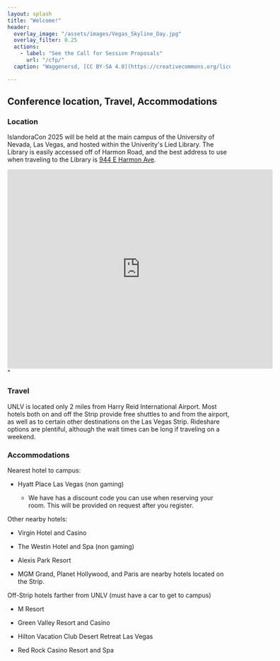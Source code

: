 ```yaml
---
layout: splash
title: "Welcome!"
header:
  overlay_image: "/assets/images/Vegas_Skyline_Day.jpg"
  overlay_filter: 0.25
  actions:
    - label: "See the Call for Session Proposals"
      url: "/cfp/"
  caption: "Waggenersd, [CC BY-SA 4.0](https://creativecommons.org/licenses/by-sa/4.0), via Wikimedia Commons"

---
```


## Conference location, Travel, Accommodations

### Location
IslandoraCon 2025 will be held at the main campus of the University of Nevada, Las Vegas, and hosted within the Univerity's Lied Library. The Library is easily accessed off of Harmon Road, and the best address to use when traveling to the Library is [944 E Harmon Ave](https://maps.app.goo.gl/CYyN3ADHc2NVYF1u5).
<iframe src="https://www.google.com/maps/embed?pb=!1m18!1m12!1m3!1d3223.3995961608807!2d-115.14532672385245!3d36.108121406405225!2m3!1f0!2f0!3f0!3m2!1i1024!2i768!4f13.1!3m3!1m2!1s0x80c8c5aa9599b51b%3A0x83f2b762a0ec4f5d!2s944%20E%20Harmon%20Ave%2C%20Las%20Vegas%2C%20NV%2089119!5e0!3m2!1sen!2sus!4v1738624660499!5m2!1sen!2sus" width="600" height="450" style="border:0;" allowfullscreen="" loading="lazy" referrerpolicy="no-referrer-when-downgrade"></iframe>"

### Travel

UNLV is located only 2 miles from Harry Reid International Airport. Most
hotels both on and off the Strip provide free shuttles to and from the
airport, as well as to certain other destinations on the Las Vegas
Strip. Rideshare options are plentiful, although the wait times can be
long if traveling on a weekend.

### Accommodations

Nearest hotel to campus:

-   Hyatt Place Las Vegas (non gaming)

    -   We have has a discount code you can use when reserving your
        room. This will be provided on request after you register.

Other nearby hotels:

-   Virgin Hotel and Casino

-   The Westin Hotel and Spa (non gaming)

-   Alexis Park Resort

-   MGM Grand, Planet Hollywood, and Paris are nearby hotels located on
    the Strip.

Off-Strip hotels farther from UNLV (must have a car to get to campus)

-   M Resort

-   Green Valley Resort and Casino

-   Hilton Vacation Club Desert Retreat Las Vegas

-   Red Rock Casino Resort and Spa
